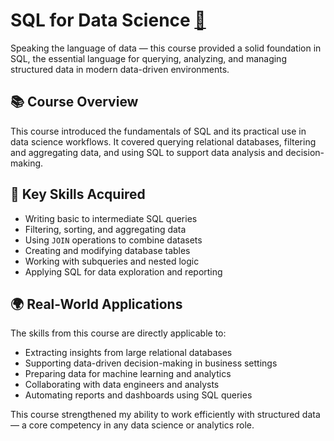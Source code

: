 # SQL for Data Science [🔗](https://coursera.org/share/d44cadaf7f3d0b34bf3b86119703b180)

Speaking the language of data — this course provided a solid foundation in SQL, the essential language for querying, analyzing, and managing structured data in modern data-driven environments.

## 📚 Course Overview

This course introduced the fundamentals of SQL and its practical use in data science workflows. It covered querying relational databases, filtering and aggregating data, and using SQL to support data analysis and decision-making.

## 🧠 Key Skills Acquired

- Writing basic to intermediate SQL queries  
- Filtering, sorting, and aggregating data  
- Using `JOIN` operations to combine datasets  
- Creating and modifying database tables  
- Working with subqueries and nested logic  
- Applying SQL for data exploration and reporting

## 🌍 Real-World Applications

The skills from this course are directly applicable to:

- Extracting insights from large relational databases  
- Supporting data-driven decision-making in business settings  
- Preparing data for machine learning and analytics  
- Collaborating with data engineers and analysts  
- Automating reports and dashboards using SQL queries

This course strengthened my ability to work efficiently with structured data — a core competency in any data science or analytics role.